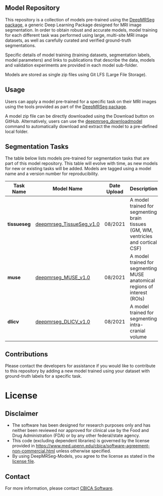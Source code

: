 ## Model Repository <a name="intro"/>

This repository is a collection of models pre-trained using the [DeepMRSeg package](https://github.com/CBICA/DeepMRSeg), a generic Deep Learning Package designed for MRI image segmentation. In order to obtain robust and accurate models, model training for each different task was performed using large, multi-site MRI image datasets, as well as carefully curated and verified ground-truth segmentations.

Specific details of model training (training datasets, segmentation labels, model parameters) and links to publications that describe the data, models and validation experiments are provided in each model sub-folder.

Models are stored as single zip files using Git LFS (Large File Storage). 

## Usage <a name="usage"/>

Users can apply a model pre-trained for a specific task on their MRI images using the tools provided as part of the [DeepMRSeg package](https://github.com/CBICA/DeepMRSeg). 

A model zip file can be directly downloaded using the Download button on GitHub. Alternatively, users can use the [deepmrseg_downloadmodel]() command to automatically download and extract the model to a pre-defined local folder.

## Segmentation Tasks <a name="seg_tasks"/>

The table below lists models pre-trained for segmentation tasks that are part of this model repository. This table will evolve with time, as new models for new or existing tasks will be added. Models are tagged using a model name and a version number for reproducibility.

|Task Name |Model Name |Date Upload |Description|
|-|-|-|-|
|<b>tissueseg</b>|[deepmrseg_TissueSeg_v1.0](https://github.com/CBICA/DeepMRSeg-Models/raw/main/models/TissueSeg)|08/2021|A model trained for segmenting brain tissues (GM, WM, ventricles and cortical CSF)|
|<b>muse</b>|[deepmrseg_MUSE_v1.0](https://github.com/CBICA/DeepMRSeg-Models/raw/main/models/MUSE)|08/2021|A model trained for segmenting MUSE anatomical regions of interest (ROIs)|
|<b>dlicv</b>|[deepmrseg_DLICV_v1.0](https://github.com/CBICA/DeepMRSeg-Models/raw/main/models/DLICV)|08/2021|A model trained for segmenting intra-cranial volume|

## Contributions
Please contact the developers for assistance if you would like to contribute to this repository by adding a new model trained using your dataset with ground-truth labels for a specific task.

# License

## Disclaimer
-   The software has been designed for research purposes only and has neither been reviewed nor approved for clinical use by the Food and Drug Administration (FDA) or by any other federal/state agency.
-   This code (excluding dependent libraries) is governed by the license provided in https://www.med.upenn.edu/cbica/software-agreement-non-commercial.html unless otherwise specified.
-   By using DeepMRSeg-Models, you agree to the license as stated in the [license file](https://github.com/CBICA/DeepMRSeg/blob/main/LICENSE).

## Contact
For more information, please contact <a href="mailto:software@cbica.upenn.edu">CBICA Software</a>.
